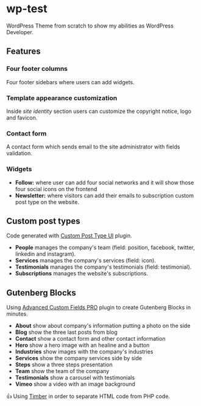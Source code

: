 # wp-test
WordPress Theme from scratch to show my abilities as WordPress Developer.

## Features

### Four footer columns
Four footer sidebars where users can add widgets.

### Template appearance customization
Inside _site identity_ section users can customize the copyright notice, logo and favicon.

### Contact form
A contact form which sends email to the site administrator with fields validation.

### Widgets
- **Follow:** where user can add four social networks and it will show those four social icons on the frontend
- **Newsletter:** where visitors can add their emails to subscription custom post type on the website.

## Custom post types
Code generated with [Custom Post Type UI](https://wordpress.org/plugins/custom-post-type-ui/) plugin.

- **People** manages the company's team (field: position, facebook, twitter, linkedin and instagram).
- **Services** manages the company's services (field: icon).
- **Testimonials** manages the company's testimonials (field: testimonial).
- **Subscriptions** manages the website's subscriptions.

## Gutenberg Blocks
Using [Advanced Custom Fields PRO](https://www.advancedcustomfields.com/) plugin to create Gutenberg Blocks in minutes.

- **About** show about company's information putting a photo on the side
- **Blog** show the three last posts from blog
- **Contact** show a contact form and other contact information
- **Hero** show a hero image with an healine and a button
- **Industries** show images with the company's industries
- **Services** show the company services side by side
- **Steps** show a three steps presentation
- **Team** show the team of the company
- **Testimonials** show a carousel with testimonials
- **Vimeo** show a video with an image background

:+1: Using [Timber](https://timber.github.io/docs/) in order to separate HTML code from PHP code.
